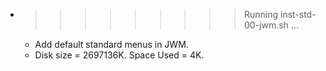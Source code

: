 * >>>>>>>>> Running inst-std-00-jwm.sh ...
  * Add default standard menus in JWM.
  * Disk size = 2697136K. Space Used = 4K.

